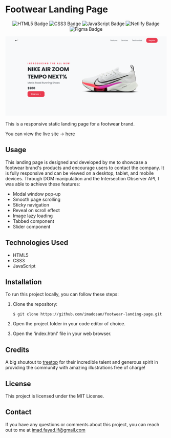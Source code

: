 # Footwear Landing Page

<div align='center'>

![HTML5 Badge](https://img.shields.io/badge/HTML5-E34F26?style=for-the-badge&logo=html5&logoColor=white) ![CSS3 Badge](https://img.shields.io/badge/CSS3-1572B6?style=for-the-badge&logo=css3&logoColor=white) ![JavaScript Badge](https://img.shields.io/badge/JavaScript-323330?style=for-the-badge&logo=javascript&logoColor=F7DF1E)
![Netlify Badge](https://img.shields.io/badge/Netlify-00C7B7?style=for-the-badge&logo=netlify&logoColor=white)
![Figma Badge](https://img.shields.io/badge/Figma-F24E1E?style=for-the-badge&logo=figma&logoColor=white)

</div>

![Alt text](images/screenshot.png)

This is a responsive static landing page for a footwear brand.

You can view the live site -> [here](https://footwear-landing-page.netlify.app/)

## Usage

This landing page is designed and developed by me to showcase a footwear brand's products and encourage users to contact the company. It is fully responsive and can be viewed on a desktop, tablet, and mobile devices. Through DOM manipulation and the Intersection Observer API, I was able to achieve these features:

- Modal window pop-up
- Smooth page scrolling
- Sticky navigation
- Reveal on scroll effect
- Image lazy loading
- Tabbed component
- Slider component

## Technologies Used

- HTML5
- CSS3
- JavaScript

## Installation

To run this project locally, you can follow these steps:

1. Clone the repository:

   ```
   $ git clone https://github.com/imadosan/footwear-landing-page.git
   ```

2. Open the project folder in your code editor of choice.
3. Open the 'index.html' file in your web browser.

## Credits

A big shoutout to [treetop](https://www.figma.com/community/file/883778082594341562/Free-75%2B-illustrations---Surface-Pack) for their incredible talent and generous spirit in providing the community with amazing illustrations free of charge!

## License

This project is licensed under the MIT License.

## Contact

If you have any questions or comments about this project, you can reach out to me at imad.fayad.if@gmail.com
